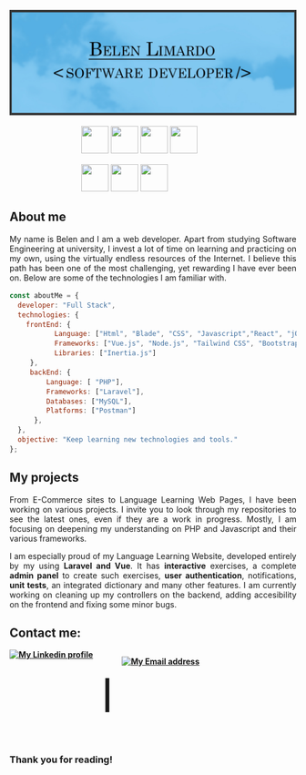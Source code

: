 <br>
<img src="docs/images/banner.jpg" alt="Belen Limardo, Software Developer"/>
<br>
<div style="display: block; margin: auto; width: 50%">
    <img style='width: 3rem; height: 3rem; margin-top: 1rem' src="https://upload.wikimedia.org/wikipedia/commons/thumb/3/38/HTML5_Badge.svg/600px-HTML5_Badge.svg.png"/>
    <img style='width: 3rem; height: 3rem; margin-top: 1rem' src="https://cdn4.iconfinder.com/data/icons/social-media-logos-6/512/121-css3-512.png"/>
    <img style='width: 3rem; height: 3rem; margin-top: 1rem' src="https://upload.wikimedia.org/wikipedia/commons/thumb/b/b2/Bootstrap_logo.svg/1024px-Bootstrap_logo.svg.png"/> 
    <img style='width: 3rem; height: 3rem; margin-top: 1rem' src="https://cdn.pixabay.com/photo/2015/04/23/17/41/javascript-736400_960_720.png"/>
    <img style='width: 3rem; height: 3rem; margin-top: 1rem' src="https://upload.wikimedia.org/wikipedia/commons/thumb/2/27/PHP-logo.svg/1200px-PHP-logo.svg.png"/>
    <img style='width: 3rem; height: 3rem; margin-top: 1rem' src="https://res.cloudinary.com/druj3xeao/image/upload/v1635268343/readme/pngwing.com_9_nptorj.png"/>
    <img style='width: 3rem; height: 3rem; margin-top: 1rem' src="https://play-lh.googleusercontent.com/F0Em-ga_FGii0QldqHlADIE9GYnR3HBG0UxzrxI2UbSaFKYqXcO3h0ndLh83dMEvEg"/> 
</div>
<h2>About me</h2>
<p style="text-align: justify"> My name is Belen and I am a web developer. Apart from studying Software Engineering at university, I invest a lot of time on learning and practicing on my own, using the virtually endless resources of the Internet. I believe this path has been one of the most challenging, yet rewarding I have ever been on. Below are some of the technologies I am familiar with.</p>

```javascript
const aboutMe = {
  developer: "Full Stack",
  technologies: {
    frontEnd: {
           Language: ["Html", "Blade", "CSS", "Javascript","React", "jQuery"],
           Frameworks: ["Vue.js", "Node.js", "Tailwind CSS", "Bootstrap", "Livewire"],
           Libraries: ["Inertia.js"]
     },
     backEnd: {
         Language: [ "PHP"],
         Frameworks: ["Laravel"],
         Databases: ["MySQL"],
         Platforms: ["Postman"]
      },
  },
  objective: "Keep learning new technologies and tools."
};
``` 

<h2>My projects</h2>
<p style="text-align: justify"> From E-Commerce sites to Language Learning Web Pages, I have been working on various projects. I invite you to look through my repositories to see the latest ones, even if they are a work in progress. Mostly, I am focusing on deepening my understanding on PHP and Javascript and their various frameworks.</p>
<p style="text-align: justify"> I am especially proud of my Language Learning Website, developed entirely by my using <strong>Laravel and Vue</strong>. It has <strong>interactive</strong> exercises, a complete <strong>admin panel</strong> to create such exercises, <strong>user authentication</strong>, notifications, <strong>unit tests</strong>, an integrated dictionary and many other features. I am currently working on cleaning up my controllers on the backend, adding accesibility on the frontend and fixing some minor bugs.</p>

<h2><strong>Contact me: <strong></h2>
<div style="display: flex">
<a href="https://www.linkedin.com/in/belen-limardo/" target="_blank" alt="LinkedIn">
      <img src="https://1000logos.net/wp-content/uploads/2023/01/LinkedIn-Logo-2019.png" alt="My Linkedin profile" style="width: 150px">
    </a> 
    <p style="font-size: 50px; margin-left: 1rem; margin-right: 1rem">|</p>
<a href="mailto:belenrociolimardo@gmail.com" target="_blank" alt="Mail">
    <img src="https://cdn4.iconfinder.com/data/icons/social-media-logos-6/512/112-gmail_email_mail-512.png" alt="My Email address" style="width: 70px; margin-top: 0.7rem">
</a>
</div>

   <h3>Thank you for reading!</h3>
 
<!--
**belen-2398/belen-2398** is a ✨ _special_ ✨ repository because its `README.md` (this file) appears on your GitHub profile.

Here are some ideas to get you started:

- 🔭 I’m currently working on ...
- 🌱 I’m currently learning ...
- 👯 I’m looking to collaborate on ...
- 🤔 I’m looking for help with ...
- 💬 Ask me about ...
- 📫 How to reach me: ...
- 😄 Pronouns: ...
- ⚡ Fun fact: ...
-->
